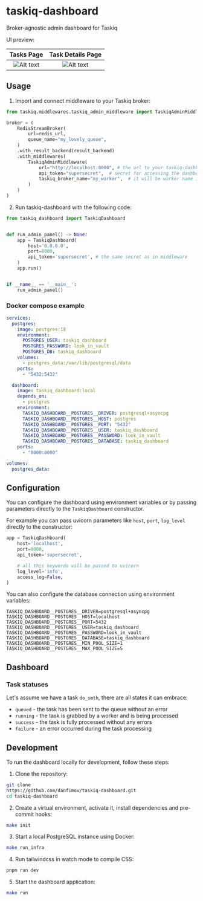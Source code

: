 # taskiq-dashboard

Broker-agnostic admin dashboard for Taskiq

UI preview:

Tasks Page | Task Details Page
:-------------------------:|:-------------------------:
![Alt text](./docs/assets/dashboard.png) | ![Alt text](./docs/assets/task.png)

## Usage

1. Import and connect middleware to your Taskiq broker:

```python
from taskiq.middlewares.taskiq_admin_middleware import TaskiqAdminMiddleware

broker = (
    RedisStreamBroker(
        url=redis_url,
        queue_name="my_lovely_queue",
    )
    .with_result_backend(result_backend)
    .with_middlewares(
        TaskiqAdminMiddleware(
            url="http://localhost:8000", # the url to your taskiq-dashboard instance
            api_token="supersecret",  # secret for accessing the dashboard API
            taskiq_broker_name="my_worker",  # it will be worker name in the dashboard
        )
    )
)
```

2. Run taskiq-dashboard with the following code:

```python
from taskiq_dashboard import TaskiqDashboard


def run_admin_panel() -> None:
    app = TaskiqDashboard(
        host='0.0.0.0',
        port=8000,
        api_token='supersecret', # the same secret as in middleware
    )
    app.run()


if __name__ == '__main__':
    run_admin_panel()
```

### Docker compose example

```yaml
services:
  postgres:
    image: postgres:18
    environment:
      POSTGRES_USER: taskiq_dashboard
      POSTGRES_PASSWORD: look_in_vault
      POSTGRES_DB: taskiq_dashboard
    volumes:
      - postgres_data:/var/lib/postgresql/data
    ports:
      - "5432:5432"

  dashboard:
    image: taskiq_dashboard:local
    depends_on:
      - postgres
    environment:
      TASKIQ_DASHBOARD__POSTGRES__DRIVER: postgresql+asyncpg
      TASKIQ_DASHBOARD__POSTGRES__HOST: postgres
      TASKIQ_DASHBOARD__POSTGRES__PORT: "5432"
      TASKIQ_DASHBOARD__POSTGRES__USER: taskiq_dashboard
      TASKIQ_DASHBOARD__POSTGRES__PASSWORD: look_in_vault
      TASKIQ_DASHBOARD__POSTGRES__DATABASE: taskiq_dashboard
    ports:
      - "8000:8000"

volumes:
  postgres_data:
```

## Configuration

You can configure the dashboard using environment variables or by passing parameters directly to the `TaskiqDashboard` constructor.

For example you can pass uvicorn parameters like `host`, `port`, `log_level` directly to the constructor:

```python
app = TaskiqDashboard(
    host='localhost',
    port=8000,
    api_token='supersecret',

    # all this keywords will be passed to uvicorn
    log_level='info',
    access_log=False,
)
```

You can also configure the database connection using environment variables:

```dotenv
TASKIQ_DASHBOARD__POSTGRES__DRIVER=postgresql+asyncpg
TASKIQ_DASHBOARD__POSTGRES__HOST=localhost
TASKIQ_DASHBOARD__POSTGRES__PORT=5432
TASKIQ_DASHBOARD__POSTGRES__USER=taskiq_dashboard
TASKIQ_DASHBOARD__POSTGRES__PASSWORD=look_in_vault
TASKIQ_DASHBOARD__POSTGRES__DATABASE=taskiq_dashboard
TASKIQ_DASHBOARD__POSTGRES__MIN_POOL_SIZE=1
TASKIQ_DASHBOARD__POSTGRES__MAX_POOL_SIZE=5
```

## Dashboard

### Task statuses

Let's assume we have a task `do_smth`, there are all states it can embrace:

- `queued` - the task has been sent to the queue without an error
- `running` - the task is grabbed by a worker and is being processed
- `success` - the task is fully processed without any errors
- `failure` - an error occurred during the task processing

## Development

To run the dashboard locally for development, follow these steps:

1. Clone the repository:

```bash
git clone
https://github.com/danfimov/taskiq-dashboard.git
cd taskiq-dashboard
```

2. Create a virtual environment, activate it, install dependencies and pre-commit hooks:

```bash
make init
```

3. Start a local PostgreSQL instance using Docker:

```bash
make run_infra
```

4. Run tailwindcss in watch mode to compile CSS:

```bash
pnpm run dev
```

5. Start the dashboard application:

```bash
make run
```
